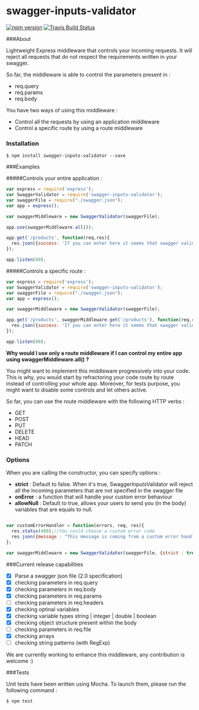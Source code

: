 # swagger-inputs-validator
[![npm version](https://badge.fury.io/js/swagger-inputs-validator.svg)](https://badge.fury.io/js/swagger-inputs-validator)
[![Travis Build Status](https://travis-ci.org/michwii/swagger-inputs-validator.svg?branch=master)](https://travis-ci.org/michwii/swagger-inputs-validator.svg?branch=master)

###About

Lightweight Express middleware that controls your incoming requests.
It will reject all requests that do not respect the requirements written in your swagger.

So far, the middleware is able to control the parameters present in :
* req.query
* req.params
* req.body

You have two ways of using this middleware :
* Control all the requests by using an application middleware
* Control a specific route by using a route middleware

### Installation
```Shell
$ npm install swagger-inputs-validator --save
```

###Examples

#####Controls your entire application : 
```JavaScript
var express = require('express');
var SwaggerValidator = require('swagger-inputs-validator');
var swaggerFile = require("./swagger.json");
var app = express();

var swaggerMiddleware = new SwaggerValidator(swaggerFile);

app.use(swaggerMiddleware.all());

app.get('/products', function(req,res){
  res.json({success: 'If you can enter here it seems that swagger validator let you get in'});
});

app.listen(80);

```

#####Controls a specific route :
```JavaScript
var express = require('express');
var SwaggerValidator = require('swagger-inputs-validator');
var swaggerFile = require("./swagger.json");
var app = express();

var swaggerMiddleware = new SwaggerValidator(swaggerFile);

app.get('/products', swaggerMiddleware.get('/products'), function(req,res){
  res.json({success: 'If you can enter here it seems that swagger validator let you get in'});
});

app.listen(80);

```

**Why would I use only a route middleware if I can control my entire app using swaggerMiddleware.all() ?**

You might want to implement this middleware progressively into your code. 
This is why, you would start by refractoring your code route by route instead of controlling your whole app.
Moreover, for tests purpose, you might want to disable some controls and let others active.


So far, you can use the route middleware with the following HTTP verbs : 
* GET
* POST
* PUT
* DELETE
* HEAD
* PATCH

### Options

When you are calling the constructor, you can specify options :
* **strict** : Default to false. When it's true, SwaggerInputsValidator will reject all the incoming parameters that are not specified in the swagger file 
* **onError** : a function that will handle your custom error behaviour
* **allowNull** : Default to true, allows your users to send you (in the body) variables that are equals to null.

```JavaScript

var customErrorHandler = function(errors, req, res){
  res.status(400);//You could choose a custom error code
  res.json({message : "This message is coming from a custom error handler. Please find all your mistakes in the errors variable", errors : errors});
};

var swaggerMiddleware = new SwaggerValidator(swaggerFile, {strict : true, onError : customErrorHandler, allowNull : false});
```

###Current release capabilities
- [x] Parse a swagger json file (2.0 specification)
- [x] checking parameters in req.query
- [x] checking parameters in req.body
- [x] checking parameters in req.params
- [ ] checking parameters in req.headers
- [x] checking optinal variables
- [x] checking variable types string | integer | double | boolean
- [x] checking object structure present within the body
- [ ] checking parameters in req.file
- [x] checking arrays
- [ ] checking string patterns (with RegExp)

We are currently working to enhance this middleware, any contribution is welcome :)

###Tests

Unit tests have been written using Mocha.
To launch them, please run the following command : 

```Shell
$ npm test
```
